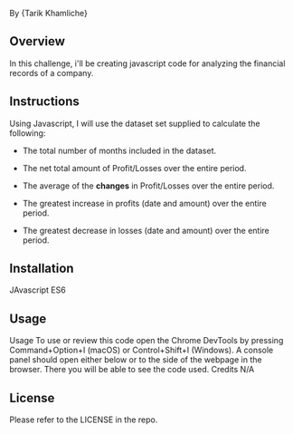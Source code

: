 By {Tarik Khamliche}

## Overview
 
In this challenge, i'll be creating javascript code for analyzing the financial records of a company. 

## Instructions

Using Javascript, I will use the dataset set supplied to calculate the following:

* The total number of months included in the dataset.

* The net total amount of Profit/Losses over the entire period.

* The average of the **changes** in Profit/Losses over the entire period.
  

* The greatest increase in profits (date and amount) over the entire period.

* The greatest decrease in losses (date and amount) over the entire period.

## Installation
JAvascript ES6

## Usage
Usage To use or review this code open the Chrome DevTools by pressing Command+Option+I (macOS) or Control+Shift+I (Windows). A console panel should open either below or to the side of the webpage in the browser. There you will be able to see the code used.
Credits
N/A

## License
Please refer to the LICENSE in the repo.
